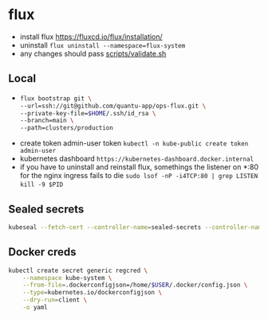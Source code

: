 # flux

- install flux https://fluxcd.io/flux/installation/
- uninstall `flux uninstall --namespace=flux-system`
- any changes should pass [scripts/validate.sh](scripts/validate.sh)

## Local
- ```bash
  flux bootstrap git \
  --url=ssh://git@github.com/quantu-app/ops-flux.git \
  --private-key-file=$HOME/.ssh/id_rsa \
  --branch=main \
  --path=clusters/production
  ```
- create token admin-user token `kubectl -n kube-public create token admin-user`
- kubernetes dashboard `https://kubernetes-dashboard.docker.internal`
- if you have to uninstall and reinstall flux, somethings the listener on *:80 for the nginx ingress fails to die
  `sudo lsof -nP -i4TCP:80 | grep LISTEN`
  `kill -9 $PID`


## Sealed secrets

```bash
kubeseal --fetch-cert --controller-name=sealed-secrets --controller-namespace=kube-public > pub-sealed-secrets.pem
```

## Docker creds

```bash
kubectl create secret generic regcred \
    --namespace kube-system \
    --from-file=.dockerconfigjson=/home/$USER/.docker/config.json \
    --type=kubernetes.io/dockerconfigjson \
    --dry-run=client \
    -o yaml
```
